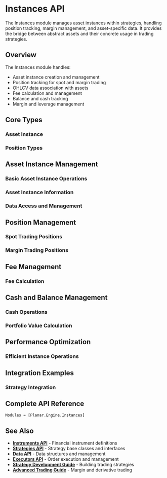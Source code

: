 # Instances API

The Instances module manages asset instances within strategies, handling position tracking, margin management, and asset-specific data. It provides the bridge between abstract assets and their concrete usage in trading strategies.

## Overview

The Instances module handles:
- Asset instance creation and management
- Position tracking for spot and margin trading
- OHLCV data association with assets
- Fee calculation and management
- Balance and cash tracking
- Margin and leverage management

## Core Types

### Asset Instance


### Position Types


## Asset Instance Management

### Basic Asset Instance Operations


### Asset Instance Information


### Data Access and Management


## Position Management

### Spot Trading Positions


### Margin Trading Positions


## Fee Management

### Fee Calculation


## Cash and Balance Management

### Cash Operations


### Portfolio Value Calculation


## Performance Optimization

### Efficient Instance Operations


## Integration Examples

### Strategy Integration


## Complete API Reference

```@autodocs
Modules = [Planar.Engine.Instances]
```

## See Also

- **[Instruments API](instruments.md)** - Financial instrument definitions
- **[Strategies API](strategies.md)** - Strategy base classes and interfaces
- **[Data API](../data.md)** - Data structures and management
- **[Executors API](executors.md)** - Order execution and management
- **[Strategy Development Guide](../guides/strategy-development.md)** - Building trading strategies
- **[Advanced Trading Guide](../advanced/risk-management.md)** - Margin and derivative trading
